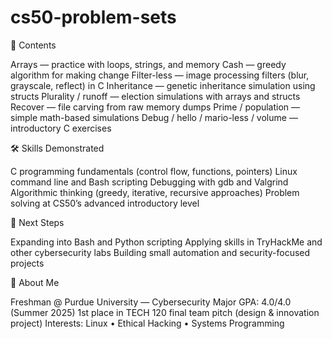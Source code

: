 # cs50-problem-sets
📂 Contents

Arrays — practice with loops, strings, and memory
Cash — greedy algorithm for making change
Filter-less — image processing filters (blur, grayscale, reflect) in C
Inheritance — genetic inheritance simulation using structs
Plurality / runoff — election simulations with arrays and structs
Recover — file carving from raw memory dumps
Prime / population — simple math-based simulations
Debug / hello / mario-less / volume — introductory C exercises

🛠 Skills Demonstrated

C programming fundamentals (control flow, functions, pointers)
Linux command line and Bash scripting
Debugging with gdb and Valgrind
Algorithmic thinking (greedy, iterative, recursive approaches)
Problem solving at CS50’s advanced introductory level

🌱 Next Steps

Expanding into Bash and Python scripting
Applying skills in TryHackMe and other cybersecurity labs
Building small automation and security-focused projects

📌 About Me

Freshman @ Purdue University — Cybersecurity Major
GPA: 4.0/4.0 (Summer 2025)
1st place in TECH 120 final team pitch (design & innovation project)
Interests: Linux • Ethical Hacking • Systems Programming
